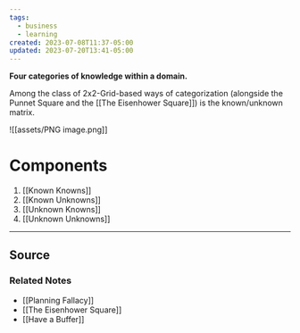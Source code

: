 ```yaml
---
tags:
  - business
  - learning
created: 2023-07-08T11:37-05:00
updated: 2023-07-20T13:41-05:00
---
```

**Four categories of knowledge within a domain.**

Among the class of 2x2-Grid-based ways of categorization (alongside the Punnet Square and the [[The Eisenhower Square]]) is the known/unknown matrix. 

![[assets/PNG image.png]]

# Components

1. [[Known Knowns]] 
2. [[Known Unknowns]] 
3. [[Unknown Knowns]] 
4. [[Unknown Unknowns]] 

---

## Source


### Related Notes
- [[Planning Fallacy]]
- [[The Eisenhower Square]]
- [[Have a Buffer]]